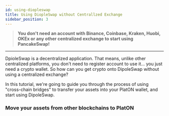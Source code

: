 ```yaml
---
id: using-diopleswap
title: Using DiopleSwap without Centrallzed Exchange
sidebar_position: 3
---
```


> **You don't need an account with Binance, Coinbase, Kraken, Huobi, OKEx or any other centralized exchange to start using PancakeSwap!**

---

DpioleSwap is a decentralized application. That means, unlike other centralized platforms, you don't need to register account to use it... you just need a crypto wallet. So how can you get crypto onto DipoleSwap without using a centralized exchange?

In this tutorial, we're going to guide you through the process of using "cross-chain bridges" to transfer your assets into your PlatON wallet, and start using DipoleSwap.

### **Move your assets from other blockchains to PlatON**
